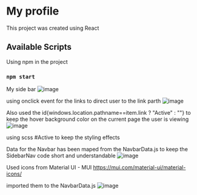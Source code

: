 # My profile

This project was created using React

## Available Scripts
Using npm in the project

### `npm start`


My side bar 
![image](https://user-images.githubusercontent.com/94281852/169780616-8995b256-5111-4fae-90ec-4156902f32b8.png)

using  onclick event for the links to direct user to the link parth
![image](https://user-images.githubusercontent.com/94281852/169780985-232a5e4a-4af3-482d-98f6-676e86c9a7ec.png)

Also used the id{windows.location.pathname==item.link ? "Active" : ""} to keep the hover background color on the current page the user is viewing 
![image](https://user-images.githubusercontent.com/94281852/169781871-b899abd0-8b6d-4c8c-8b23-a4e3913e31bf.png)

using scss #Active to keep the styling effects 

Data for the Navbar has been maped from the NavbarData.js to keep the SidebarNav code short and understandable 
![image](https://user-images.githubusercontent.com/94281852/169782509-1b5af4b8-34a8-4095-a65b-2f045589d73c.png)

Used icons from Material UI - MUI
https://mui.com/material-ui/material-icons/

imported them to the NavbarData.js 
![image](https://user-images.githubusercontent.com/94281852/169782874-9ec230dc-8cce-4c82-84cb-e2619f65d40a.png)

